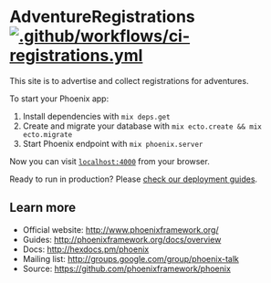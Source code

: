# AdventureRegistrations [![.github/workflows/ci-registrations.yml](https://github.com/backspace/adventure-registrations/actions/workflows/ci-registrations.yml/badge.svg)](https://github.com/backspace/adventure-registrations/actions/workflows/ci-registrations.yml)

This site is to advertise and collect registrations for adventures.

To start your Phoenix app:

  1. Install dependencies with `mix deps.get`
  2. Create and migrate your database with `mix ecto.create && mix ecto.migrate`
  3. Start Phoenix endpoint with `mix phoenix.server`

Now you can visit [`localhost:4000`](http://localhost:4000) from your browser.

Ready to run in production? Please [check our deployment guides](http://www.phoenixframework.org/docs/deployment).

## Learn more

  * Official website: http://www.phoenixframework.org/
  * Guides: http://phoenixframework.org/docs/overview
  * Docs: http://hexdocs.pm/phoenix
  * Mailing list: http://groups.google.com/group/phoenix-talk
  * Source: https://github.com/phoenixframework/phoenix
